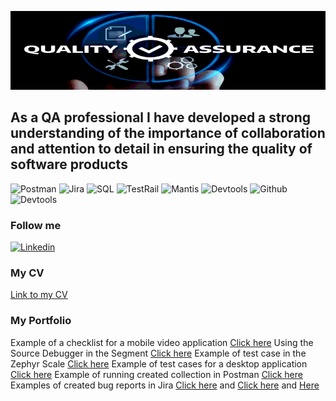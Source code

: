 ![Header](https://github.com/DenysP14/denysp14/blob/main/assets/img%20(1).png)

## As a QA professional I have developed a strong understanding of the importance of collaboration and attention to detail in ensuring the quality of software products

![Postman](https://img.shields.io/badge/Postman-black?style=for-the-badge&logo=postman)
![Jira](https://img.shields.io/badge/Jira-black?style=for-the-badge&logo=Jira)
![SQL](https://img.shields.io/badge/SQL-black?style=for-the-badge&logo=mySQL)
![TestRail](https://img.shields.io/badge/Testrail-black?style=for-the-badge&logo=Testrail)
![Mantis](https://img.shields.io/badge/postgreSQL-black?style=for-the-badge&logo=postgresql)
![Devtools](https://img.shields.io/badge/devtools-black?style=for-the-badge&logo=googlechrome)
![Github](https://img.shields.io/badge/github-black?style=for-the-badge&logo=github)
![Devtools](https://img.shields.io/badge/vscode-black?style=for-the-badge&logo=visualstudio)

### Follow me
[![Linkedin](https://img.shields.io/badge/linkedin-blue?style=for-the-badge&logo=linkedin)](https://www.linkedin.com/in/denys-polkovnykov-723b2222a/)

### My CV
[Link to my CV](https://drive.google.com/file/d/1cjqvy30OWtdvEma98siZSkubdbz1laGL/view?usp=sharing)

### My Portfolio
 
Example of a checklist for a mobile video application [Click here](https://drive.google.com/file/d/16ROBaTBVYqE8FrqQ1uXbxSXEMOsyf0W6/view?usp=sharing)
Using the Source Debugger in the Segment [Click here](https://drive.google.com/file/d/1CMHi11O3SY0CB4m9xWNz_7DLrqf70Mtv/view?usp=sharing)
Example of test case in the Zephyr Scale [Click here](https://drive.google.com/file/d/1ndzIg8fc1TjvONuNzx_0Lzd4gToqqI4U/view?usp=sharing)
Example of test cases for a desktop application [Click here](https://docs.google.com/spreadsheets/d/1nh6TIl23Ja61BYQvCTB2T-JbbScmel4QQyak9RiwE6w/edit?usp=sharing)
Example of running created collection in Postman [Click here](https://drive.google.com/file/d/17S-_7BuBurAcYeJorsDAXZPyILp4h1NU/view?usp=sharing)
Examples of created bug reports in Jira [Click here](https://drive.google.com/file/d/1EAFc0V2RlyeNAFdmrc6kPRr2d4QQLfQp/view?usp=sharing) and [Click here](https://drive.google.com/file/d/14911dO5bDxfIRrKO8fgT9gLyiHfuHzgO/view?usp=sharing) and [Here](https://drive.google.com/file/d/1IuX1AespFBKchtMKxcJ7qg6evREQAjlF/view?usp=sharing)